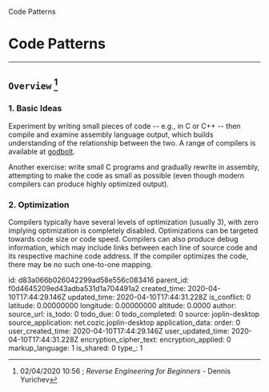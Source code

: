 Code Patterns

# Code Patterns
* * *
## `Overview` [^1]
[^1]: 02/04/2020 10:56 ; _Reverse Engineering for Beginners_ - Dennis Yurichev

### 1. Basic Ideas

Experiment by writing small pieces of code -- e.g., in C or C++ -- then compile and examine assembly language output, which builds understanding of the relationship between the two.  A range of compilers is available at [godbolt](https://godbolt.org).

Another exercise: write small C programs and gradually rewrite in assembly, attempting to make the code as small as possible (even though modern compilers can produce highly optimized output).  

### 2. Optimization


Compilers typically have several levels of optimization (usually 3), with zero implying optimization is completely disabled.  Optimizations can be targeted towards code size or code speed.  Compilers can also produce debug information, which may include links between each line of source code and its respective machine code address.  If the compiler optimizes the code, there may be no such one-to-one mapping.  

id: d83a066b026042299ad58e556c083416
parent_id: f0d4645209ed43adba531d1a704491a2
created_time: 2020-04-10T17:44:29.146Z
updated_time: 2020-04-10T17:44:31.228Z
is_conflict: 0
latitude: 0.00000000
longitude: 0.00000000
altitude: 0.0000
author: 
source_url: 
is_todo: 0
todo_due: 0
todo_completed: 0
source: joplin-desktop
source_application: net.cozic.joplin-desktop
application_data: 
order: 0
user_created_time: 2020-04-10T17:44:29.146Z
user_updated_time: 2020-04-10T17:44:31.228Z
encryption_cipher_text: 
encryption_applied: 0
markup_language: 1
is_shared: 0
type_: 1